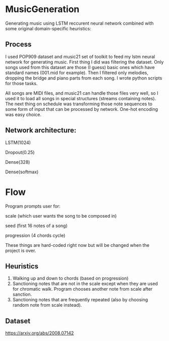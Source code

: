 # MusicGeneration
Generating music using LSTM reccurent neural network combined with some original domain-specific heuristics:

## Process
I used POP909 dataset and music21 set of toolkit to feed my lstm neural network for generating music. 
First thing I did was filtering the dataset. Only songs used from this dataset are those (I guess) basic ones which have standard names (001.mid for example). Then I filtered only melodies, dropping the bridge and piano parts from each song. I wrote python scripts for those tasks.

All songs are MIDI files, and music21 can handle those files very well, so I used it to load all songs in special structures (streams containing notes).
The next thing on schedule was transforming those note sequences to some form of input that can be processed by network. One-hot encoding was easy choice.

## Network architecture:
LSTM(1024)

Dropout(0.25)

Dense(328)

Dense(softmax)

# Flow 
Program prompts user for: 

scale (which user wants the song to be composed in)

seed (first 16 notes of a song)

progression (4 chords cycle)

These things are hard-coded right now but will be changed when the project is over.

## Heuristics 
1. Walking up and down to chords (based on progression)
2. Sanctioning notes that are not in the scale except when they are used for chromatic walk. Program chooses another note from scale after sanction.
3. Sanctioning notes that are frequently repeated (also by choosing random note from scale instead).

## Dataset
https://arxiv.org/abs/2008.07142
